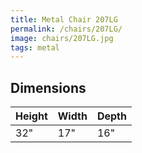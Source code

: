 ```yaml
---
title: Metal Chair 207LG
permalink: /chairs/207LG/
image: chairs/207LG.jpg
tags: metal
---
```

## Dimensions

Height | Width  | Depth
-------|--------|-------
32"    | 17"    | 16"